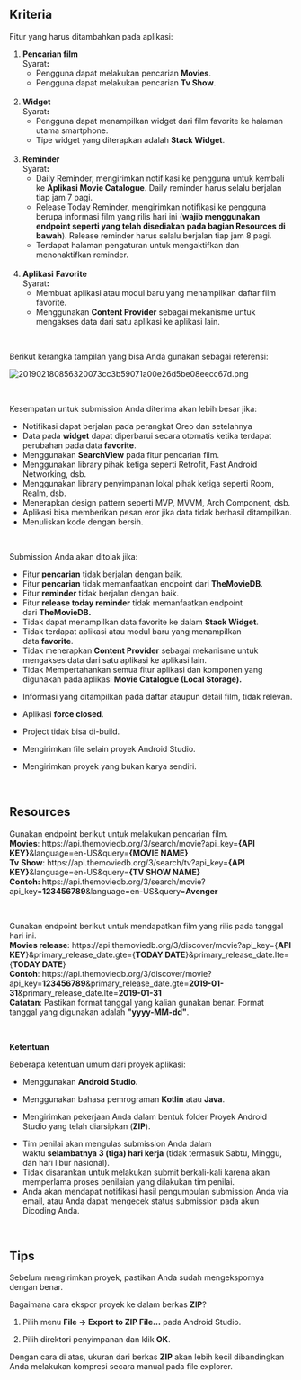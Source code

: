 <h2>Kriteria</h2>
<p>Fitur yang harus ditambahkan pada aplikasi:</p>
<ol>
<li><strong>Pencarian film</strong><br />Syarat<strong>:</strong>
<ul>
<li>Pengguna dapat melakukan pencarian&nbsp;<strong>Movies</strong>.</li>
<li>Pengguna dapat melakukan pencarian&nbsp;<strong>Tv Show</strong>.<br /><br /></li>
</ul>
</li>
<li><strong>Widget</strong><br />Syarat<strong>:</strong>
<ul>
<li>Pengguna dapat menampilkan widget dari film favorite ke halaman utama smartphone.</li>
<li>Tipe widget yang diterapkan adalah&nbsp;<strong>Stack Widget</strong>.<br /><br /></li>
</ul>
</li>
<li><strong>Reminder</strong><br />Syarat<strong>:</strong>
<ul>
<li>Daily Reminder, mengirimkan notifikasi ke pengguna untuk kembali ke&nbsp;<strong>Aplikasi Movie Catalogue</strong>. Daily reminder harus selalu berjalan tiap jam 7 pagi.</li>
<li>Release Today Reminder, mengirimkan notifikasi ke pengguna berupa informasi film yang rilis<em>&nbsp;</em>hari ini (<strong>wajib menggunakan endpoint seperti yang telah disediakan pada bagian Resources di bawah</strong>). Release reminder harus selalu berjalan tiap jam 8 pagi.</li>
<li>Terdapat halaman pengaturan untuk mengaktifkan dan menonaktifkan reminder.<br /><br /></li>
</ul>
</li>
<li><strong>Aplikasi</strong>&nbsp;<strong>Favorite</strong><br />Syarat<strong>:</strong>
<ul>
<li>Membuat aplikasi atau modul baru yang menampilkan daftar film favorite.</li>
<li>Menggunakan&nbsp;<strong>Content Provider</strong>&nbsp;sebagai mekanisme untuk mengakses data dari satu aplikasi ke aplikasi lain.</li>
</ul>
</li>
</ol>
<p>&nbsp;</p>
<p title="">Berikut kerangka tampilan yang bisa Anda gunakan sebagai referensi:</p>
<p title=""><img class="fr-dib fr-draggable fr-fil" src="https://dicodingacademy.blob.core.windows.net/academies/201902180856320073cc3b59071a00e26d5be08eecc67d.png" alt="201902180856320073cc3b59071a00e26d5be08eecc67d.png" /></p>
<p title="">&nbsp;</p>
<p title="">Kesempatan untuk submission Anda diterima akan lebih besar jika:</p>
<ul>
<li>Notifikasi dapat berjalan pada perangkat Oreo dan setelahnya</li>
<li>Data pada&nbsp;<strong>widget</strong>&nbsp;dapat diperbarui secara otomatis ketika terdapat perubahan pada data&nbsp;<strong>favorite</strong>.</li>
<li>Menggunakan&nbsp;<strong>SearchView</strong>&nbsp;pada fitur pencarian film.</li>
<li title="">Menggunakan library pihak ketiga seperti Retrofit, Fast Android Networking, dsb.</li>
<li title="">Menggunakan library penyimpanan lokal pihak ketiga seperti Room, Realm, dsb.</li>
<li title="">Menerapkan design pattern seperti MVP, MVVM, Arch Component, dsb.</li>
<li title="">Aplikasi bisa memberikan pesan eror jika data tidak berhasil ditampilkan.</li>
<li dir="ltr" title="">Menuliskan kode dengan bersih.</li>
</ul>
<p title="">&nbsp;</p>
<p dir="ltr" title="">Submission Anda akan ditolak jika:</p>
<ul>
<li>Fitur&nbsp;<strong>pencarian</strong>&nbsp;tidak berjalan dengan baik.</li>
<li>Fitur&nbsp;<strong>pencarian</strong>&nbsp;tidak memanfaatkan endpoint dari&nbsp;<strong>TheMovieDB</strong>.</li>
<li>Fitur&nbsp;<strong>reminder</strong>&nbsp;tidak berjalan dengan baik.</li>
<li>Fitur&nbsp;<strong>release today reminder</strong>&nbsp;tidak memanfaatkan endpoint dari&nbsp;<strong>TheMovieDB.</strong></li>
<li>Tidak dapat menampilkan data favorite ke dalam&nbsp;<strong>Stack Widget</strong>.</li>
<li>Tidak terdapat aplikasi atau modul baru yang menampilkan data&nbsp;<strong>favorite</strong>.</li>
<li>Tidak menerapkan&nbsp;<strong>Content Provider</strong>&nbsp;sebagai mekanisme untuk mengakses data dari satu aplikasi ke aplikasi lain.</li>
<li title="">Tidak Mempertahankan semua fitur aplikasi dan komponen yang digunakan pada<strong>&nbsp;</strong>aplikasi&nbsp;<strong>Movie Catalogue</strong><strong>&nbsp;(Local Storage).</strong></li>
<li dir="ltr" title="">
<p dir="ltr" title="">Informasi yang ditampilkan pada daftar ataupun detail film, tidak relevan.</p>
</li>
<li dir="ltr" title="">
<p dir="ltr" title="">Aplikasi&nbsp;<strong>force closed</strong>.</p>
</li>
<li dir="ltr" title="">
<p dir="ltr" title="">Project tidak bisa di-build.</p>
</li>
<li dir="ltr" title="">
<p dir="ltr" title="">Mengirimkan file selain proyek Android Studio.</p>
</li>
<li dir="ltr" title="">
<p dir="ltr" title="">Mengirimkan proyek yang bukan karya sendiri.</p>
</li>
</ul>
<p>&nbsp;</p>
<h2>Resources</h2>
<p>Gunakan endpoint berikut untuk melakukan pencarian film.<br /><strong>Movies</strong>:&nbsp;https://api.themoviedb.org/3/search/movie?api_key=<strong>{API KEY}</strong>&amp;language=en-US&amp;query=<strong>{MOVIE NAME}</strong><br /><strong>Tv</strong>&nbsp;<strong>Show</strong>:&nbsp;https://api.themoviedb.org/3/search/tv?api_key=<strong>{API KEY}</strong>&amp;language=en-US&amp;query=<strong>{TV SHOW NAME}</strong><br /><strong>Contoh:&nbsp;</strong>https://api.themoviedb.org/3/search/movie?api_key=<strong>123456789</strong>&amp;language=en-US&amp;query=<strong>Avenger</strong></p>
<p>&nbsp;</p>
<p>Gunakan endpoint berikut untuk mendapatkan film yang rilis pada tanggal hari ini.<br /><strong>Movies release</strong>:&nbsp;https://api.themoviedb.org/3/discover/movie?api_key={<strong>API KEY</strong>}&amp;primary_release_date.gte={<strong>TODAY DATE</strong>}&amp;primary_release_date.lte={<strong>TODAY DATE</strong>}<br /><strong>Contoh</strong>:&nbsp;https://api.themoviedb.org/3/discover/movie?api_key=<strong>123456789</strong>&amp;primary_release_date.gte=<strong>2019-01-31</strong>&amp;primary_release_date.lte=<strong>2019-01-31</strong><br /><strong>Catatan</strong>: Pastikan format tanggal yang kalian gunakan benar.&nbsp;Format tanggal yang digunakan adalah&nbsp;<strong>"yyyy-MM-dd"</strong>.</p>
<p>&nbsp;</p>
<p><strong>Ketentuan</strong></p>
<p dir="ltr" title="">Beberapa ketentuan umum dari proyek aplikasi:</p>
<ul>
<li dir="ltr" title="">
<p dir="ltr" title="">Menggunakan&nbsp;<strong>Android Studio.</strong></p>
</li>
<li dir="ltr" title="">
<p dir="ltr" title="">Menggunakan bahasa pemrograman&nbsp;<strong>Kotlin</strong>&nbsp;atau&nbsp;<strong>Java</strong>.</p>
</li>
<li dir="ltr" title="">
<p dir="ltr" title="">Mengirimkan pekerjaan Anda dalam bentuk folder Proyek Android Studio yang telah diarsipkan (<strong>ZIP</strong>).</p>
</li>
<li dir="ltr" title="">Tim penilai akan mengulas submission Anda dalam waktu&nbsp;<strong>selambatnya</strong><strong>&nbsp;3 (tiga) hari kerja</strong>&nbsp;(tidak termasuk Sabtu, Minggu, dan hari libur nasional).</li>
<li dir="ltr" title="">Tidak disarankan untuk melakukan submit berkali-kali karena akan memperlama proses penilaian yang dilakukan tim penilai.</li>
<li dir="ltr" title="">Anda akan mendapat notifikasi hasil pengumpulan submission Anda via email, atau Anda dapat mengecek status submission pada akun Dicoding Anda.</li>
</ul>
<p title="">&nbsp;</p>
<h2 dir="ltr" title="">Tips</h2>
<p dir="ltr" title="">Sebelum mengirimkan proyek, pastikan Anda sudah mengekspornya dengan benar.</p>
<p dir="ltr" title="">Bagaimana cara ekspor proyek ke dalam berkas&nbsp;<strong>ZIP</strong>?</p>
<ol>
<li dir="ltr" title="">
<p dir="ltr" title="">Pilih menu&nbsp;<strong>File &rarr; Export to ZIP File...</strong>&nbsp;pada Android Studio.</p>
</li>
<li dir="ltr" title="">
<p dir="ltr" title="">Pilih direktori penyimpanan dan klik&nbsp;<strong>OK</strong>.</p>
</li>
</ol>
<p dir="ltr" title="">Dengan cara di atas, ukuran dari berkas&nbsp;<strong>ZIP</strong>&nbsp;akan lebih kecil dibandingkan Anda melakukan kompresi secara manual pada file explorer.</p>
